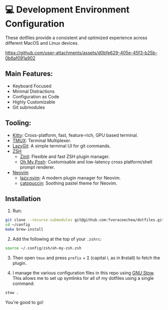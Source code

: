 # 💻 Development Environment Configuration

These dotfiles provide a consistent and optimized experience across different MacOS and Linux devices.

https://github.com/user-attachments/assets/d0bfe629-405e-45f3-b25b-0b6af091a902




## Main Features:

- Keyboard Focused
- Minimal Distractions
- Configuration as Code
- Highly Customizable
- Git submodules

## Tooling:

- [Kitty](https://sw.kovidgoyal.net/kitty/): Cross-platform, fast, feature-rich, GPU based terminal.
- [TMUX](https://github.com/tmux/tmux): Terminal Multiplexer.
- [LazyGit](https://github.com/jesseduffield/lazygit): A simple terminal UI for git commands.
- [ZSH](https://zsh.sourceforge.io/)
  - [Zinit](https://github.com/zdharma-continuum/zinit): Flexible and fast ZSH plugin manager.
  - [Oh My Posh](https://ohmyposh.dev/): Customisable and low-latency cross platform/shell prompt renderer.
- [Neovim](https://neovim.io/)
  - [lazy.nvim](https://github.com/folke/lazy.nvim): A modern plugin manager for Neovim.
  - [catppuccin](https://github.com/catppuccin/nvim): Soothing pastel theme for Neovim.

## Installation

1. Run:

```zsh
git clone --recurse-submodules git@github.com:fveracoechea/dotfiles.git ~/.config
cd ~/config
make brew-install
```

2. Add the following at the top of your `.zshrc`:

```zsh
source ~/.config/zsh/oh-my-zsh.zsh
```

3. Then open `tmux` and press `prefix` + <kbd>I</kbd> (capital i, as in **I**nstall) to fetch the plugin.

4. I manage the various configuration files in this repo using [GNU Stow](https://www.gnu.org/software/stow/). This allows me to set up symlinks for all of my dotfiles using a single command:

```.zsh
stow .
```

You're good to go!

